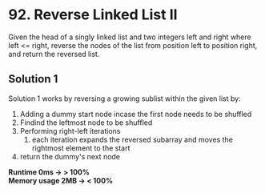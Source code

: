 # 92. Reverse Linked List II

Given the head of a singly linked list and two integers left and right where left <= right, reverse the nodes of the list from position left to position right, and return the reversed list.

## Solution 1

Solution 1 works by reversing a growing sublist within the given list by:

1. Adding a dummy start node incase the first node needs to be shuffled
2. Findind the leftmost node to be shuffled
3. Performing right-left iterations
   1. each iteration expands the reversed subarray and moves the rightmost element to the start
4. return the dummy's next node

**Runtime 0ms -> > 100%** \
**Memory usage 2MB -> < 100%**
